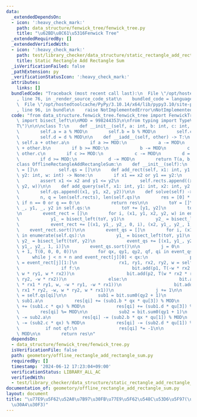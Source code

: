 ```yaml
---
data:
  _extendedDependsOn:
  - icon: ':heavy_check_mark:'
    path: data_structure/fenwick_tree/fenwick_tree.py
    title: "\u62BD\u8C61\u5316Fenwick Tree"
  _extendedRequiredBy: []
  _extendedVerifiedWith:
  - icon: ':heavy_check_mark:'
    path: test/library_checker/data_structure/static_rectangle_add_rectangle_sum.test.py
    title: Static Rectangle Add Rectangle Sum
  _isVerificationFailed: false
  _pathExtension: py
  _verificationStatusIcon: ':heavy_check_mark:'
  attributes:
    links: []
  bundledCode: "Traceback (most recent call last):\n  File \"/opt/hostedtoolcache/PyPy/3.10.14/x64/lib/pypy3.10/site-packages/onlinejudge_verify/documentation/build.py\"\
    , line 76, in _render_source_code_stat\n    bundled_code = language.bundle(\n\
    \  File \"/opt/hostedtoolcache/PyPy/3.10.14/x64/lib/pypy3.10/site-packages/onlinejudge_verify/languages/python.py\"\
    , line 96, in bundle\n    raise NotImplementedError\nNotImplementedError\n"
  code: "from data_structure.fenwick_tree.fenwick_tree import FenwickTree\nfrom bisect\
    \ import bisect_left\n\nMOD = 998244353\n\nfrom typing import TypeVar\n\nT = TypeVar(\"\
    T\")\n\n\nclass T:\n    def __init__(self, a: int, b: int, c: int, d: int):\n\
    \        self.a = a % MOD\n        self.b = b % MOD\n        self.c = c % MOD\n\
    \        self.d = d % MOD\n\n    def __iadd__(self, other) -> T:\n        a =\
    \ self.a + other.a\n        if a >= MOD:\n            a -= MOD\n        b = self.b\
    \ + other.b\n        if b >= MOD:\n            b -= MOD\n        c = self.c +\
    \ other.c\n        if c >= MOD:\n            c -= MOD\n        d = self.d + other.d\n\
    \        if d >= MOD:\n            d -= MOD\n        return T(a, b, c, d)\n\n\n\
    class OfflineRectangleAddRectangleSum:\n    def __init__(self):\n        self.rects\
    \ = []\n        self.qs = []\n\n    def add_rect(self, x1: int, y1: int, x2: int,\
    \ y2: int, w: int) -> None:\n        if x1 == x2 or y1 == y2:\n            return\n\
    \        assert x1 <= x2 and y1 <= y2\n        self.rects.append((x1, y1, x2,\
    \ y2, w))\n\n    def add_query(self, x1: int, y1: int, x2: int, y2: int) -> None:\n\
    \        self.qs.append((x1, y1, x2, y2))\n\n    def solve(self) -> list[int]:\n\
    \        n, q = len(self.rects), len(self.qs)\n        res = [0] * q\n       \
    \ if n == 0 or q == 0:\n            return res\n\n        toY = []\n        for\
    \ _, y1, _, y2 in self.qs:\n            toY += [y1, y2]\n        toY = sorted(set(toY))\n\
    \n        event_rect = []\n        for i, (x1, y1, x2, y2, w) in enumerate(self.rects):\n\
    \            y1_ = bisect_left(toY, y1)\n            y2_ = bisect_left(toY, y2)\n\
    \            event_rect += [(x1, y1_, y2_, 0, i), (x2, y1_, y2_, 1, i)]\n    \
    \    event_rect.sort()\n\n        event_qs = []\n        for i, (x1, y1, x2, y2)\
    \ in enumerate(self.qs):\n            y1_ = bisect_left(toY, y1)\n           \
    \ y2_ = bisect_left(toY, y2)\n            event_qs += [(x1, y1_, y2_, 0, i), (x2,\
    \ y1_, y2_, 1, i)]\n        event_qs.sort()\n\n        j = 0\n        bit = FenwickTree(len(toY)\
    \ + 1, T(0, 0, 0, 0))\n        for qx, qy1, qy2, qf, qi in event_qs:\n       \
    \     while j < n + n and event_rect[j][0] < qx:\n                p1, p2, f, i\
    \ = event_rect[j][1:]\n                rx1, ry1, rx2, ry2, w = self.rects[i]\n\
    \                if f:\n                    bit.add(p1, T(-w * rx2 * ry1, -w,\
    \ w * ry1, w * rx2))\n                    bit.add(p2, T(w * rx2 * ry2, w, -w *\
    \ ry2, -w * rx2))\n                else:\n                    bit.add(p1, T(w\
    \ * rx1 * ry1, w, -w * ry1, -w * rx1))\n                    bit.add(p2, T(-w *\
    \ rx1 * ry2, -w, w * ry2, w * rx1))\n                j += 1\n\n            qu\
    \ = self.qs[qi]\n\n            sub1 = bit.sum0(qy2 + 1)\n            res[qi] +=\
    \ sub1.a\n            res[qi] += (sub1.b * qx * qu[3]) % MOD\n            res[qi]\
    \ += (sub1.c * qx) % MOD\n            res[qi] += (sub1.d * qu[3]) % MOD\n    \
    \        res[qi] %= MOD\n\n            sub2 = bit.sum0(qy1 + 1)\n            res[qi]\
    \ -= sub2.a\n            res[qi] -= (sub2.b * qx * qu[1]) % MOD\n            res[qi]\
    \ -= (sub2.c * qx) % MOD\n            res[qi] -= (sub2.d * qu[1]) % MOD\n\n  \
    \          if not qf:\n                res[qi] *= -1\n\n            res[qi] %=\
    \ MOD\n\n        return res\n"
  dependsOn:
  - data_structure/fenwick_tree/fenwick_tree.py
  isVerificationFile: false
  path: geometory/offline_rectangle_add_rectangle_sum.py
  requiredBy: []
  timestamp: '2024-06-12 17:23:04+09:00'
  verificationStatus: LIBRARY_ALL_AC
  verifiedWith:
  - test/library_checker/data_structure/static_rectangle_add_rectangle_sum.test.py
documentation_of: geometory/offline_rectangle_add_rectangle_sum.py
layout: document
title: "\u77E9\u5F62\u52A0\u7B97\u30FB\u77E9\u5F62\u548C\u53D6\u5F97(\u30AA\u30D5\u30E9\
  \u30A4\u30F3)"
---
```

